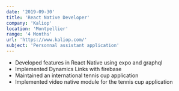 ```yaml
---
date: '2019-09-30'
title: 'React Native Developer'
company: 'Kaliop'
location: 'Montpellier'
range: '4 Months'
url: 'https://www.kaliop.com/'
subject: 'Personnal assistant application'
---
```


- Developed features in React Native using expo and graphql
- Implemented Dynamics Links with firebase
- Maintained an international tennis cup application
- Implemented video native module for the tennis cup application

